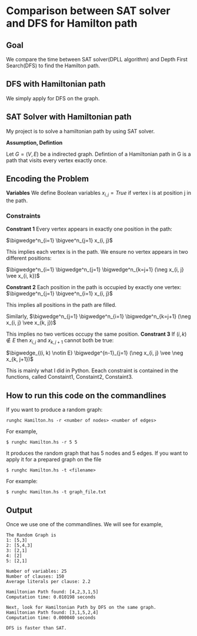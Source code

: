 # Comparison between SAT solver and DFS for Hamilton path 
## Goal
We compare the time between SAT solver(DPLL algorithm) and Depth First Search(DFS) to find the Hamilton path.
## DFS with Hamiltonian path
We simply apply for DFS on the graph.
## SAT Solver with Hamiltonian path

My project is to solve a hamiltonian path by using SAT solver. 

**Assumption, Defintion** 

Let $G = (V, E)$ be a indirected graph.
Defintion of a Hamiltonian path in G is a path that visits every vertex exactly once.

## Encoding the Problem
**Variables**
We define Boolean variables $x_{i, j} = True$ if vertex i is at position j in the path. 

### Constraints

**Constrant 1**
Every vertex appears in exactly one position in the path:

$\bigwedge^n_{i=1} \bigvee^n_{j=1} x_{i, j}$ 

This implies each vertex is in the path.
We ensure no vertex appears in two different positions:

$\bigwedge^n_{i=1} \bigwedge^n_{j=1} \bigwedge^n_{k=j+1} (\neg x_{i, j} \vee x_{i, k})$

**Constrant 2**
Each position in the path is occupied by exactly one vertex:
$\bigwedge^n_{j=1} \bigvee^n_{i=1} x_{i, j}$

This implies all positions in the path are filled.

Similarly, 
$\bigwedge^n_{j=1} \bigwedge^n_{i=1} \bigwedge^n_{k=j+1} (\neg x_{i, j} \vee x_{k, j})$

This implies no two vertices occupy the same position.
**Constrant 3**
If $(i, k) \notin E$ then $x_{i, j}$ and $x_{k, j+1}$ cannot both be true:

$\bigwedge_{(i, k) \notin E} \bigwedge^{n-1}_{j=1} (\neg x_{i, j} \vee \neg x_{k, j+1})$

This is mainly what I did in Python. Eeach constraint is contained in the functions, called Constaint1, Constaint2, Constaint3.

## How to run this code on the commandlines
If you want to produce a random graph:  
```
runghc Hamilton.hs -r <number of nodes> <number of edges>
```
For example,  
```
$ runghc Hamilton.hs -r 5 5
```
It produces the random graph that has 5 nodes and 5 edges.
If you want to apply it for a prepared graph on the file
```
$ runghc Hamilton.hs -t <filename>
```
For example:
```
$ runghc Hamilton.hs -t graph_file.txt
```
## Output
Once we use one of the commandlines. We will see for example,
```
The Random Graph is 
1: [5,3]
2: [5,4,3]
3: [2,1]
4: [2]
5: [2,1]

Number of variables: 25
Number of clauses: 150
Average literals per clause: 2.2

Hamiltonian Path found: [4,2,3,1,5]
Computation time: 0.010198 seconds

Next, look for Hamiltonian Path by DFS on the same graph.
Hamiltonian Path found: [3,1,5,2,4]
Computation time: 0.000040 seconds

DFS is faster than SAT.
```


